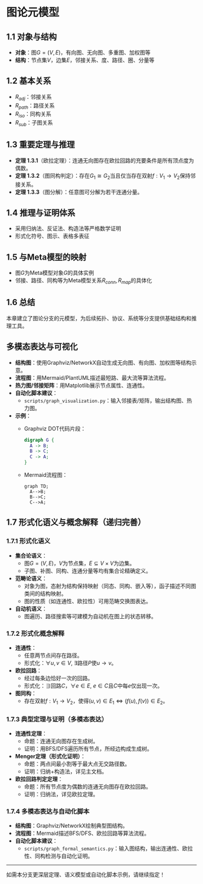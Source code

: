 # 图论元模型

## 1.1 对象与结构

- **对象**：图$G=(V,E)$，有向图、无向图、多重图、加权图等
- **结构**：节点集$V$，边集$E$，邻接关系、度、路径、圈、分量等

## 1.2 基本关系

- $R_{adj}$：邻接关系
- $R_{path}$：路径关系
- $R_{iso}$：同构关系
- $R_{sub}$：子图关系

## 1.3 重要定理与推理

- **定理 1.3.1**（欧拉定理）：连通无向图存在欧拉回路的充要条件是所有顶点度为偶数。
- **定理 1.3.2**（图同构判定）：存在$G_1\cong G_2$当且仅当存在双射$f:V_1\to V_2$保持邻接关系。
- **定理 1.3.3**（图分解）：任意图可分解为若干连通分量。

## 1.4 推理与证明体系

- 采用归纳法、反证法、构造法等严格数学证明
- 形式化符号、图示、表格多表征

## 1.5 与Meta模型的映射

- 图$G$为Meta模型对象$G$的具体实例
- 邻接、路径、同构等为Meta模型关系$R_{conn},R_{map}$的具体化

## 1.6 总结

本章建立了图论分支的元模型，为后续拓扑、协议、系统等分支提供基础结构和推理工具。

## 多模态表达与可视化

- **结构图**：使用Graphviz/NetworkX自动生成无向图、有向图、加权图等结构示意。
- **流程图**：用Mermaid/PlantUML描述最短路、最大流等算法流程。
- **热力图/邻接矩阵**：用Matplotlib展示节点属性、连通性。
- **自动化脚本建议**：
  - `scripts/graph_visualization.py`：输入邻接表/矩阵，输出结构图、热力图。
- **示例**：
  - Graphviz DOT代码片段：

    ```dot
    digraph G {
      A -> B;
      B -> C;
      C -> A;
    }
    ```

  - Mermaid流程图：

    ```mermaid
    graph TD;
      A-->B;
      B-->C;
      C-->A;
    ```

## 1.7 形式化语义与概念解释（递归完善）

### 1.7.1 形式化语义

- **集合论语义**：
  - 图$G=(V,E)$，$V$为节点集，$E\subseteq V\times V$为边集。
  - 子图、补图、同构、连通分量等均有集合论精确定义。
- **范畴论语义**：
  - 对象为图，态射为结构保持映射（同态、同构、嵌入等），函子描述不同图类间的结构映射。
  - 图的性质（如连通性、欧拉性）可用范畴交换图表达。
- **自动机语义**：
  - 图遍历、路径搜索等可建模为自动机在图上的状态转移。

### 1.7.2 形式化概念解释

- **连通性**：
  - 任意两节点间存在路径。
  - 形式化：$\forall u,v\in V,\ \exists$路径$P$使$u\to v$。
- **欧拉回路**：
  - 经过每条边恰好一次的回路。
  - 形式化：$\exists$回路$C$，$\forall e\in E,\ e\in C$且$C$中每$e$仅出现一次。
- **图同构**：
  - 存在双射$f:V_1\to V_2$，使得$(u,v)\in E_1\iff (f(u),f(v))\in E_2$。

### 1.7.3 典型定理与证明（多模态表达）

- **连通性定理**：
  - 命题：连通无向图存在生成树。
  - 证明：用BFS/DFS遍历所有节点，所经边构成生成树。
- **Menger定理（形式化证明）**：
  - 命题：两点间最小割等于最大点无交路径数。
  - 证明：归纳+构造法，详见主文档。
- **欧拉回路判定定理**：
  - 命题：所有节点度为偶数的连通无向图存在欧拉回路。
  - 证明：归纳法，详见欧拉定理。

### 1.7.4 多模态表达与自动化脚本

- **结构图**：Graphviz/NetworkX绘制典型图结构。
- **流程图**：Mermaid描述BFS/DFS、欧拉回路等算法流程。
- **自动化脚本建议**：
  - `scripts/graph_formal_semantics.py`：输入图结构，输出连通性、欧拉性、同构检测与自动化证明。

---

如需本分支更深层定理、语义模型或自动化脚本示例，请继续指定！
